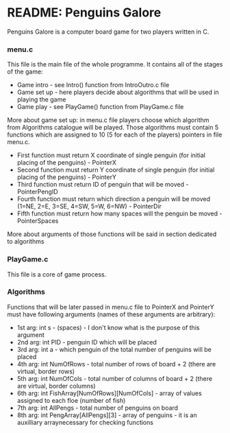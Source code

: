 # README: Penguins Galore

Penguins Galore is a computer board game for two players written in C.

### menu.c
This file is the main file of the whole programme. 
It contains all of the stages of the game:
* Game intro - see Intro() function from IntroOutro.c file
* Game set up - here players decide about algorithms that will be used in playing the game
* Game play - see PlayGame() function from PlayGame.c file

More about game set up: in menu.c file players choose which algorithm from Algorithms catalogue will be played. Those algorithms must contain 5 functions which are assigned to 10 (5 for each of the players) pointers in file menu.c.
* First function must return X coordinate of single penguin (for initial placing of the penguins) - PointerX
* Second function must return Y coordinate of single penguin (for initial placing of the penguins) - PointerY
* Third function must return ID of penguin that will be moved - PointerPengID
* Fourth function must return which direction a penguin will be moved (1=NE, 2=E, 3=SE, 4=SW, 5=W, 6=NW) - PointerDir
* Fifth function must return how many spaces will the penguin be moved - PointerSpaces

More about arguments of those functions will be said in section dedicated to algorithms


### PlayGame.c
This file is a core of game process. 





### Algorithms

Functions that will be later passed in menu.c file to PointerX and PointerY must have following arguments (names of these arguments are arbitrary):
* 1st arg: int s - (spaces) - I don't know what is the purpose of this argument
* 2nd arg: int PID - penguin ID which will be placed
* 3rd arg: int a - which penguin of the total number of penguins will be placed
* 4th arg: int NumOfRows - total number of rows of board + 2 (there are virtual, border rows)
* 5th arg: int NumOfCols - total number of columns of board + 2 (there are virtual, border columns)
* 6th arg: int FishArray[NumOfRows][NumOfCols] - array of values assigned to each floe (number of fish)
* 7th arg: int AllPengs - total number of penguins on board
* 8th arg: int PengArray[AllPengs][3] - array of penguins - it is an auxilliary arraynecessary for checking functions 




